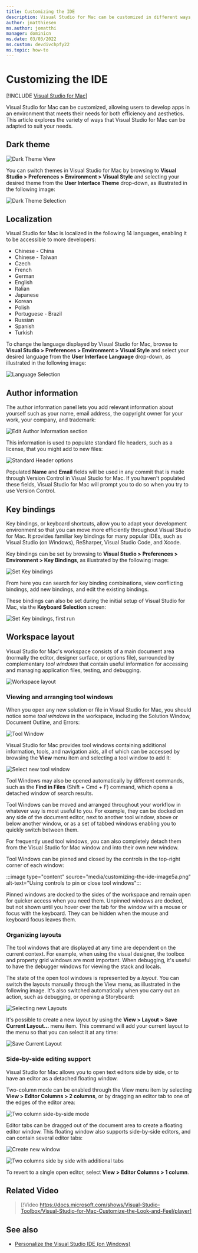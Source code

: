 ```yaml
---
title: Customizing the IDE
description: Visual Studio for Mac can be customized in different ways, allowing users to develop apps in an environment that meets both their efficiency and aesthetic needs. This article explores the different ways Visual Studio for Mac can be adapted to suit your needs.
author: jmatthiesen
ms.author: jomatthi
manager: dominicn
ms.date: 03/03/2022
ms.custom: devdivchpfy22
ms.topic: how-to
---
```

# Customizing the IDE

 [!INCLUDE [Visual Studio for Mac](~/includes/applies-to-version/vs-mac-only.md)]

Visual Studio for Mac can be customized, allowing users to develop apps in an environment that meets their needs for both efficiency and aesthetics. This article explores the variety of ways that Visual Studio for Mac can be adapted to suit your needs.

## Dark theme

![Dark Theme View](media/customizing-the-ide-image7a.png)

You can switch themes in Visual Studio for Mac by browsing to **Visual Studio > Preferences > Environment > Visual Style** and selecting your desired theme from the **User Interface Theme** drop-down, as illustrated in the following image:

![Dark Theme Selection](media/customizing-the-ide-image7b.png)

## Localization

Visual Studio for Mac is localized in the following 14 languages, enabling it to be accessible to more developers:

* Chinese - China
* Chinese - Taiwan
* Czech
* French
* German
* English
* Italian
* Japanese
* Korean
* Polish
* Portuguese - Brazil
* Russian
* Spanish
* Turkish

To change the language displayed by Visual Studio for Mac, browse to  **Visual Studio > Preferences > Environment > Visual Style** and select your desired language from the **User Interface Language** drop-down, as illustrated in the following image:

![Language Selection](media/customizing-the-ide-image11a.png)

## Author information

The author information panel lets you add relevant information about yourself such as your name, email address, the copyright owner for your work, your company, and trademark:

![Edit Author Information section](media/customizing-the-ide-image9a.png)

This information is used to populate standard file headers, such as a license, that you might add to new files:

![Standard Header options](media/customizing-the-ide-image8a.png)

Populated **Name** and **Email** fields will be used in any commit that is made through Version Control in Visual Studio for Mac. If you haven't populated these fields, Visual Studio for Mac will prompt you to do so when you try to use Version Control.

## Key bindings

Key bindings, or keyboard shortcuts, allow you to adapt your development environment so that you can move more efficiently throughout Visual Studio for Mac. It provides familiar key bindings for many popular IDEs, such as Visual Studio (on Windows), ReSharper, Visual Studio Code, and Xcode.

Key bindings can be set by browsing to **Visual Studio > Preferences > Environment > Key Bindings**, as illustrated by the following image:

![Set Key bindings](media/customizing-the-ide-image10a.png)

From here you can search for key binding combinations, view conflicting bindings, add new bindings, and edit the existing bindings.

These bindings can also be set during the initial setup of Visual Studio for Mac, via the **Keyboard Selection** screen:

![Set Key bindings, first run](media/ide-tour-2019-keyboard-shortcut.png)

## Workspace layout

Visual Studio for Mac's workspace consists of a main document area (normally the editor, designer surface, or options file), surrounded by complementary *tool windows* that contain useful information for accessing and managing application files, testing, and debugging.

 ![Workspace layout](media/customizing-the-ide-image1a.png)

### Viewing and arranging tool windows

When you open any new solution or file in Visual Studio for Mac, you should notice some *tool windows* in the workspace, including the Solution Window, Document Outline, and Errors:

![Tool Window](media/customizing-the-ide-image2a.png)

Visual Studio for Mac provides tool windows containing additional information, tools, and navigation aids, all of which can be accessed by browsing the **View** menu item and selecting a tool window to add it:

![Select new tool window](media/customizing-the-ide-image3a.png)

Tool Windows may also be opened automatically by different commands, such as the **Find in Files** (Shift + Cmd + F) command, which opens a detached window of search results.

Tool Windows can be moved and arranged throughout your workflow in whatever way is most useful to you. For example, they can be docked on any side of the document editor, next to another tool window, above or below another window, or as a set of tabbed windows enabling you to quickly switch between them.

For frequently used tool windows, you can also completely detach them from the Visual Studio for Mac window and into their own new window.

Tool Windows can be pinned and closed by the controls in the top-right corner of each window:

:::image type="content" source="media/customizing-the-ide-image5a.png" alt-text="Using controls to pin or close tool windows":::

Pinned windows are docked to the sides of the workspace and remain open for quicker access when you need them. Unpinned windows are docked, but not shown until you hover over the tab for the window with a mouse or focus with the keyboard. They can be hidden when the mouse and keyboard focus leaves them.

### Organizing layouts

The tool windows that are displayed at any time are dependent on the current context. For example, when using the visual designer, the toolbox and property grid windows are most important. When debugging, it's useful to have the debugger windows for viewing the stack and locals.

The state of the open tool windows is represented by a *layout*. You can switch the layouts manually through the View menu, as illustrated in the following image. It's also switched automatically when you carry out an action, such as debugging, or opening a Storyboard:

![Selecting new Layouts](media/customizing-the-ide-image6b.png)

It's possible to create a new layout by using the **View > Layout > Save Current Layout...** menu item. This command will add your current layout to the menu so that you can select it at any time:

![Save Current Layout](media/customizing-the-ide-image6a.png)

### Side-by-side editing support

Visual Studio for Mac allows you to open text editors side by side, or to have an editor as a detached floating window.

Two-column mode can be enabled through the View menu item by selecting **View > Editor Columns > 2 columns**, or by dragging an editor tab to one of the edges of the editor area:

![Two column side-by-side mode](media/customizing-the-ide-sbs.png)

Editor tabs can be dragged out of the document area to create a floating editor window. This floating window also supports side-by-side editors, and can contain several editor tabs:

![Create new window](media/customizing-the-ide-sbs1.png)

![Two columns side by side with additional tabs](media/customizing-the-ide-sbs2.png)

To revert to a single open editor, select **View > Editor Columns > 1 column**.

## Related Video

> [!Video https://docs.microsoft.com/shows/Visual-Studio-Toolbox/Visual-Studio-for-Mac-Customize-the-Look-and-Feel/player]

## See also

- [Personalize the Visual Studio IDE (on Windows)](/visualstudio/ide/personalizing-the-visual-studio-ide)

